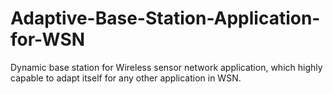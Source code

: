 # Adaptive-Base-Station-Application-for-WSN
Dynamic base station for Wireless sensor network application, which highly capable to adapt itself for any other application in WSN.
